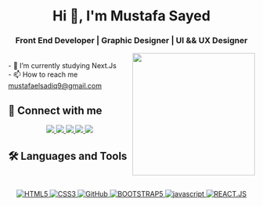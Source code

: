 <h1 align="center">Hi 👋, I'm Mustafa Sayed</h1>
<h3 align="center">Front End Developer | Graphic Designer | UI && UX Designer</h3>
<img align="right" src="https://user-images.githubusercontent.com/63050133/156676671-d5b2e362-97d4-4404-9447-dd71ddfea82f.gif" width = "250px"/>
<br>
- 🌱 I’m currently studying Next.Js
<br>
- 📫 How to reach me <a href="https://mustafaelsadiq9@gmail.com">mustafaelsadiq9@gmail.com</a>

<br>

## 📩 Connect with me
<p align="center">
    <!-- ### Link The Gmail ### -->
    <a href="mailto:mustafaelsadiq9@gmail.com" title="Gmail">
    <img src="https://img.shields.io/badge/Gmail-D14836?style=for-the-badge&logo=gmail&logoColor=white"/>
    </a>
    <!-- ### Link The Facebook ### -->
    <a href="https://www.facebook.com/profile.php?id=100070056490492" title="Facebook">
    <img src="https://img.shields.io/badge/Facebook-1877F2?style=for-the-badge&logo=facebook&logoColor=white"/>
    </a>
    <!-- ### Link The Instagram ### -->
    <a href="https://www.instagram.com/d3rwish_19/" title="Instagram">
    <img src="https://img.shields.io/badge/Instagram-E4405F?style=for-the-badge&logo=instagram&logoColor=white"/>
    </a>
    <!-- ### Link The Twitter ### -->
    <a href="https://twitter.com/Mustafa_Elsadiq" title="Titter">
    <img src="https://img.shields.io/badge/Twitter-1DA1F2?style=for-the-badge&logo=twitter&logoColor=white"/>
    </a>
    <!-- ### Link The Linked In ### -->
    <a href="https://www.linkedin.com/in/mustafa-sayed-65a40027a/" title="LinkedIn">
    <img src="https://img.shields.io/badge/LinkedIn-0077B5?style=for-the-badge&logo=linkedin&logoColor=white"/>
    </a>  
</p>

## 🛠 Languages and Tools
<br>
<p align="center">
     <!-- ### Html ### -->
    <a href="https://www.w3.org/TR/html5/" title="HTML5">
    <img src="https://img.shields.io/badge/html5-%23E34F26.svg?style=for-the-badge&logo=html5&logoColor=white" alt="HTML5">
    </a>
     <!-- ### Css ### -->
    <a href="https://www.w3.org/Style/CSS/" title="CSS3">
    <img src="https://img.shields.io/badge/css3-%23157122B6.svg?style=for-the-badge&logo=css3&logoColor=white" alt="CSS3">
    </a>
    </a>
    <!-- ### Github ### -->
    <a href="https://github.com/" title="GitHub">
    <img src="https://img.shields.io/badge/github-%23121011.svg?style=for-the-badge&logo=github&logoColor=white" alt="GitHub">
    </a>
     <!-- ### BOOTSTRAP5 ### -->
    <a href="https://getbootstrap.com/" title="BOOTSTRAP5">
    <img src="https://img.shields.io/badge/Bootstrap-563D7C?style=for-the-badge&logo=bootstrap&logoColor=white" alt="BOOTSTRAP5">
    </a>
    <!-- ### Java Script ### -->
    <a href="https://www.javascript.com" title="javascript">
    <img src="https://img.shields.io/badge/javascript-3670A0?style=for-the-badge&logo=javascript&logoColor=ffdd54" alt="javascript">
     <!-- ### REACT JS ### -->
    <a href="https://react.dev/" title="REACT.JS">
    <img src="https://img.shields.io/badge/React-20232A?style=for-the-badge&logo=react&logoColor=61DAFB" alt="REACT.JS">
    </a>
</p>
